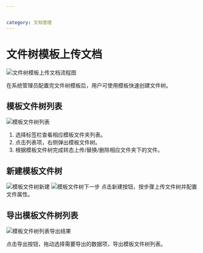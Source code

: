 ```yaml
---


category: 文档管理
---
```

# 文件树模板上传文档
![文件树模板上传文档流程图](/images/v1.1.6/processon.folderCabinet.png)

在系统管理员配置完文件树模板后，用户可使用模板快速创建文件树。

## 模板文件树列表
![模板文件树列表](/images/v1.1.6/folderCabinet-client.png)
1. 选择标签栏查看相应模板文件夹列表。
2. 点击列表项，右侧弹出模板文件树。
3. 根据模板文件树完成转态上传/替换/删除相应文件夹下的文件。

## 新建模板文件树
![模板文件树新建](/images/v1.1.6/folderCabinet-new.png)
![模板文件树下一步](/images/v1.1.6/folderCabinet-next.png)
   点击新建按钮，按步骤上传文件树并配置文件属性。

## 导出模板文件树列表
![模板文件树列表导出结果](/images/v1.1.6/folderCabinet-export.png)

点击导出按钮，拖动选择需要导出的数据项，导出模板文件树列表。
